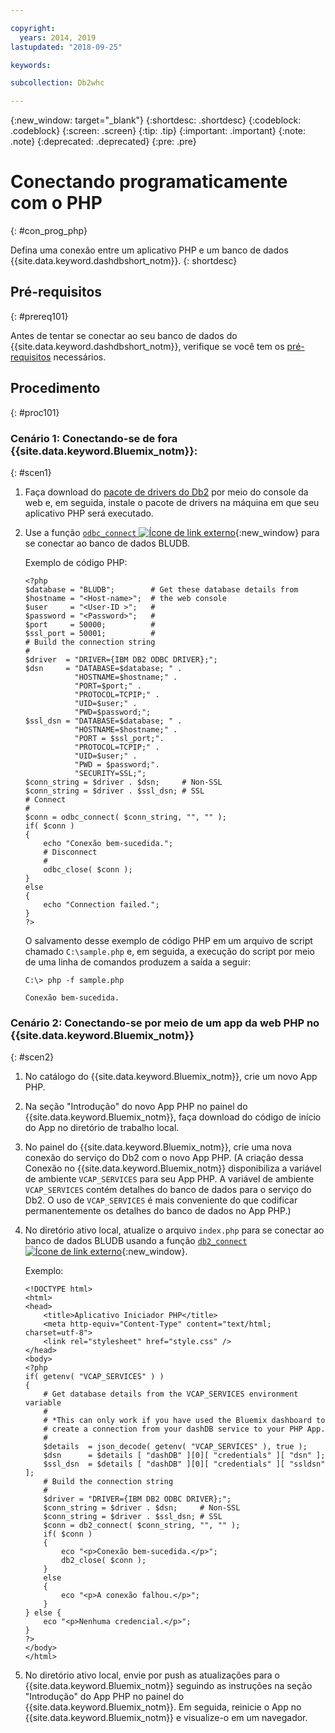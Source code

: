```yaml
---

copyright:
  years: 2014, 2019
lastupdated: "2018-09-25"

keywords:

subcollection: Db2whc

---
```


<!-- Attribute definitions --> 
{:new_window: target="_blank"}
{:shortdesc: .shortdesc}
{:codeblock: .codeblock}
{:screen: .screen}
{:tip: .tip}
{:important: .important}
{:note: .note}
{:deprecated: .deprecated}
{:pre: .pre}

# Conectando programaticamente com o PHP
{: #con_prog_php}

Defina uma conexão entre um aplicativo PHP e um banco de dados {{site.data.keyword.dashdbshort_notm}}.
{: shortdesc}

## Pré-requisitos
{: #prereq101}

Antes de tentar se conectar ao seu banco de dados do {{site.data.keyword.dashdbshort_notm}}, verifique se você tem os [pré-requisitos](/docs/services/Db2whc/connecting?topic=Db2whc-connect_ov#prereqs) necessários.

<!-- Before you can connect to your database, you must perform the following steps:

- [Verify prerequisites](prereqs.html), including installing driver packages, configuring your local environment, and downloading SSL certificates (if needed)
- Collect [connection information](credentials.html), including database details such as host name and port numbers, and connection credentials such as user ID and password -->

## Procedimento
{: #proc101}

### Cenário 1: Conectando-se de fora  {{site.data.keyword.Bluemix_notm}}:
{: #scen1}

1. Faça download do [pacote de drivers do Db2](/docs/services/Db2whc?topic=Db2whc-dr_pkg#dr_pkg) por meio do console da web e, em seguida, instale o pacote de drivers na máquina em que seu aplicativo PHP será executado.
                
2. Use a função [`odbc_connect` ![Ícone de link externo](../../../icons/launch-glyph.svg "Ícone de link externo")](http://php.net/manual/en/function.odbc-connect.php){:new_window} para se conectar ao banco de dados BLUDB.
    
   Exemplo de código PHP:

   ```
   <?php
   $database = "BLUDB";        # Get these database details from
   $hostname = "<Host-name>";  # the web console
   $user     = "<User-ID >";   #
   $password = "<Password>";   #
   $port     = 50000;          #
   $ssl_port = 50001;          #
   # Build the connection string
   #
   $driver  = "DRIVER={IBM DB2 ODBC DRIVER};";
   $dsn     = "DATABASE=$database; " .
              "HOSTNAME=$hostname;" .
              "PORT=$port;" .
              "PROTOCOL=TCPIP;" .
              "UID=$user;" .
              "PWD=$password;";
   $ssl_dsn = "DATABASE=$database; " .
              "HOSTNAME=$hostname;" .
              "PORT = $ssl_port;".
              "PROTOCOL=TCPIP;" .
              "UID=$user;" .
              "PWD = $password;".
              "SECURITY=SSL;";
   $conn_string = $driver . $dsn;     # Non-SSL
   $conn_string = $driver . $ssl_dsn; # SSL
   # Connect
   #
   $conn = odbc_connect( $conn_string, "", "" );
   if( $conn )
   {
       echo "Conexão bem-sucedida.";
       # Disconnect
       #
       odbc_close( $conn );
   }
   else
   {
       echo "Connection failed.";
   }
   ?>
   ```

   O salvamento desse exemplo de código PHP em um arquivo de script chamado `C:\sample.php` e, em seguida, a execução do script por meio de uma linha de comandos produzem a saída a seguir:

   ```
   C:\> php -f sample.php

   Conexão bem-sucedida.
   ```

### Cenário 2: Conectando-se por meio de um app da web PHP no {{site.data.keyword.Bluemix_notm}}
{: #scen2}

1. No catálogo do {{site.data.keyword.Bluemix_notm}}, crie um novo App PHP.
        
2. Na seção "Introdução" do novo App PHP no painel do {{site.data.keyword.Bluemix_notm}}, faça download do código de início do App no diretório de trabalho local.
        
3. No painel do {{site.data.keyword.Bluemix_notm}}, crie uma nova conexão do serviço do Db2 com o novo App PHP. (A criação dessa Conexão no {{site.data.keyword.Bluemix_notm}} disponibiliza a variável de ambiente `VCAP_SERVICES` para seu App PHP. A variável de ambiente `VCAP_SERVICES` contém detalhes do banco de dados para o serviço do Db2. O uso de `VCAP_SERVICES` é mais conveniente do que codificar permanentemente os detalhes do banco de dados no App PHP.)
        
4. No diretório ativo local, atualize o arquivo `index.php` para se conectar ao banco de dados BLUDB usando a função [`db2_connect` ![Ícone de link externo](../../../icons/launch-glyph.svg "Ícone de link externo")](http://php.net/manual/en/function.db2-connect.php){:new_window}.
        
   Exemplo:

   ```
   <!DOCTYPE html>
   <html>
   <head>
       <title>Aplicativo Iniciador PHP</title>
       <meta http-equiv="Content-Type" content="text/html; charset=utf-8">
       <link rel="stylesheet" href="style.css" />
   </head>
   <body>
   <?php
   if( getenv( "VCAP_SERVICES" ) )
   {
       # Get database details from the VCAP_SERVICES environment variable
       #
       # *This can only work if you have used the Bluemix dashboard to 
       # create a connection from your dashDB service to your PHP App.
       #
       $details  = json_decode( getenv( "VCAP_SERVICES" ), true );
       $dsn      = $details [ "dashDB" ][0][ "credentials" ][ "dsn" ];
       $ssl_dsn  = $details [ "dashDB" ][0][ "credentials" ][ "ssldsn" ];
       # Build the connection string
       #
       $driver = "DRIVER={IBM DB2 ODBC DRIVER};";
       $conn_string = $driver . $dsn;     # Non-SSL
       $conn_string = $driver . $ssl_dsn; # SSL
       $conn = db2_connect( $conn_string, "", "" );
       if( $conn )
       {
           eco "<p>Conexão bem-sucedida.</p>";
           db2_close( $conn );
       }
       else
       {
           eco "<p>A conexão falhou.</p>";
       }
   } else {
       eco "<p>Nenhuma credencial.</p>";
   }
   ?>
   </body>
   </html>
   ```

5. No diretório ativo local, envie por push as atualizações para o {{site.data.keyword.Bluemix_notm}} seguindo as instruções na seção "Introdução" do App PHP no painel do {{site.data.keyword.Bluemix_notm}}. Em seguida, reinicie o App no {{site.data.keyword.Bluemix_notm}} e visualize-o em um navegador.


